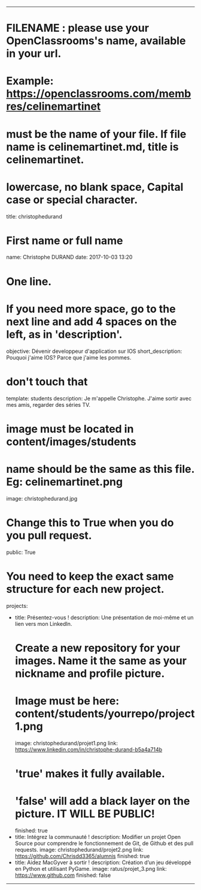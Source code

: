 ---

# FILENAME : please use your OpenClassrooms's name, available in your url.
# Example: https://openclassrooms.com/membres/celinemartinet
# must be the name of your file. If file name is celinemartinet.md, title is celinemartinet.
# lowercase, no blank space, Capital case or special character.
title: christophedurand

# First name or full name
name: Christophe DURAND
date: 2017-10-03 13:20

# One line.
# If you need more space, go to the next line and add 4 spaces on the left, as in 'description'.
objective: Dévenir developpeur d'application sur IOS
short_description: Pouquoi j'aime IOS? Parce que j'aime les pommes.

# don't touch that
template: students
description:
    Je m'appelle Christophe. J'aime sortir avec mes amis, regarder des séries TV.
    
# image must be located in content/images/students
# name should be the same as this file. Eg: celinemartinet.png
image: christophedurand.jpg

# Change this to True when you do you pull request.
public: True

# You need to keep the exact same structure for each new project.
projects:
  - title: Présentez-vous !
    description: Une présentation de moi-même et un lien vers mon LinkedIn.
    # Create a new repository for your images. Name it the same as your nickname and profile picture.
    # Image must be here: content/students/yourrepo/project1.png
    image: christophedurand/projet1.png
    link: https://www.linkedin.com/in/christophe-durand-b5a4a714b    
    # 'true' makes it fully available.
    # 'false' will add a black layer on the picture. IT WILL BE PUBLIC!
    finished: true
  - title: Intégrez la communauté !
    description: Modifier un projet Open Source pour comprendre le fonctionnement de Git, de Github et des pull requests. 
    image: christophedurand/projet2.png
    link: https://github.com/Chrisdd3365/alumnis
    finished: true
  - title: Aidez MacGyver à sortir !
    description: Création d’un jeu développé en Python et utilisant PyGame.
    image: ratus/projet_3.png
    link: https://www.github.com
    finished: false
---